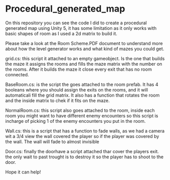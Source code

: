 # Procedural_generated_map

On this repository you can see the code I did to create a procedural generated map using Unity 5, it has some limitation as it only works with basic shapes of room as I used a 2d matrix to build it. 

Please take a look at the Room Scheme.PDF document to understand more about how the level generator works and what kind of mazes you could get.

grid.cs: this script it attached to an empty gameobject. Is the one that builds the maze it assigns the rooms and fills the maze matrix with the number on the rooms. After it builds the maze it close every exit that has no room connected.

BaseRoom.cs: is the script the goes attached to the room prefab. It has 4 booleans where you should assign the exits on the rooms, and it will automaticali fill the grid matrix. It also has a function that rotates the room and the inside matrix to chek if it fits on the maze.

NormalRoom.cs: this script also goes attached to the room, inside each room you might want to have different enemy encounters
so this script is incharge of picking 1 of the enemy encounters you put in the room.

Wall.cs: this is a script that has a function to fade walls, as we had a camera wit a 3/4 view the wall covered the player so if the player was covered by the wall. The wall will fade to almost invisible

Door.cs: finally the doorhave a script attached thar cover the players exit. the only wait to past trought is to destroy it so the player has to shoot to the door.

Hope it can help!
